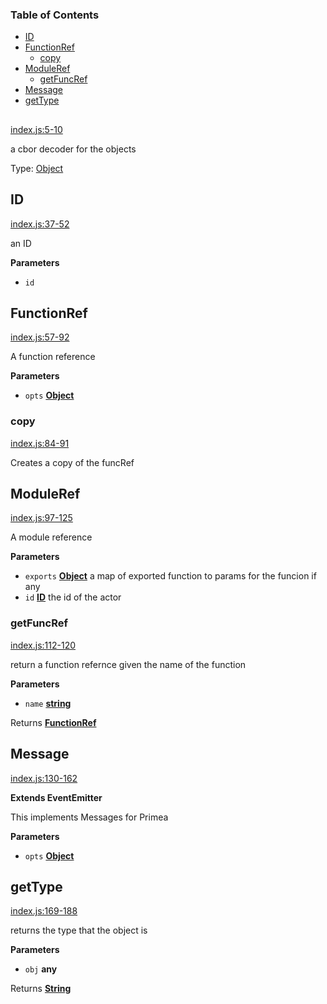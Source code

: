 <!-- Generated by documentation.js. Update this documentation by updating the source code. -->

### Table of Contents

-   [ID][1]
-   [FunctionRef][2]
    -   [copy][3]
-   [ModuleRef][4]
    -   [getFuncRef][5]
-   [Message][6]
-   [getType][7]

## 

[index.js:5-10][8]

a cbor decoder for the objects

Type: [Object][9]

## ID

[index.js:37-52][10]

an ID

**Parameters**

-   `id`  

## FunctionRef

[index.js:57-92][11]

A function reference

**Parameters**

-   `opts` **[Object][9]** 

### copy

[index.js:84-91][12]

Creates a copy of the funcRef

## ModuleRef

[index.js:97-125][13]

A module reference

**Parameters**

-   `exports` **[Object][9]** a map of exported function to params for the funcion if any
-   `id` **[ID][14]** the id of the actor

### getFuncRef

[index.js:112-120][15]

return a function refernce given the name of the function

**Parameters**

-   `name` **[string][16]** 

Returns **[FunctionRef][17]** 

## Message

[index.js:130-162][18]

**Extends EventEmitter**

This implements Messages for Primea

**Parameters**

-   `opts` **[Object][9]** 

## getType

[index.js:169-188][19]

returns the type that the object is

**Parameters**

-   `obj` **any** 

Returns **[String][16]** 

[1]: #id

[2]: #functionref

[3]: #copy

[4]: #moduleref

[5]: #getfuncref

[6]: #message

[7]: #gettype

[8]: https://github.com/primea/js-primea-objects/blob/3de2cd903c7ffab608c66c08ebae41dc3d742d2f/index.js#L5-L10 "Source code on GitHub"

[9]: https://developer.mozilla.org/docs/Web/JavaScript/Reference/Global_Objects/Object

[10]: https://github.com/primea/js-primea-objects/blob/3de2cd903c7ffab608c66c08ebae41dc3d742d2f/index.js#L37-L52 "Source code on GitHub"

[11]: https://github.com/primea/js-primea-objects/blob/3de2cd903c7ffab608c66c08ebae41dc3d742d2f/index.js#L57-L92 "Source code on GitHub"

[12]: https://github.com/primea/js-primea-objects/blob/3de2cd903c7ffab608c66c08ebae41dc3d742d2f/index.js#L84-L91 "Source code on GitHub"

[13]: https://github.com/primea/js-primea-objects/blob/3de2cd903c7ffab608c66c08ebae41dc3d742d2f/index.js#L97-L125 "Source code on GitHub"

[14]: #id

[15]: https://github.com/primea/js-primea-objects/blob/3de2cd903c7ffab608c66c08ebae41dc3d742d2f/index.js#L112-L120 "Source code on GitHub"

[16]: https://developer.mozilla.org/docs/Web/JavaScript/Reference/Global_Objects/String

[17]: #functionref

[18]: https://github.com/primea/js-primea-objects/blob/3de2cd903c7ffab608c66c08ebae41dc3d742d2f/index.js#L130-L162 "Source code on GitHub"

[19]: https://github.com/primea/js-primea-objects/blob/3de2cd903c7ffab608c66c08ebae41dc3d742d2f/index.js#L169-L188 "Source code on GitHub"
